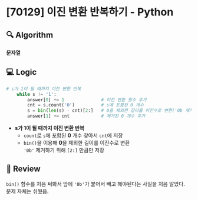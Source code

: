 # [70129] 이진 변환 반복하기 - Python

## 🔍 Algorithm
**문자열**

## 💻 Logic

```Python
# s가 1이 될 때까지 이진 변환 반복
    while s != '1':
        answer[0] += 1              # 이진 변환 횟수 추가
        cnt = s.count('0')          # s에 포함된 0 개수
        s = bin(len(s) - cnt)[2:]   # 0을 제외한 길이를 이진수로 변환('0b 제거 [2:]')
        answer[1] += cnt            # 제거된 0 개수 추가
```
- **s가 1이 될 때까지 이진 변환 반복**  
    - `count`로 `s`에 포함된 **0** 개수 찾아서 `cnt`에 저장  
    - `bin()`을 이용해 **0**을 제외한 길이를 이진수로 변환  
      `'0b'` 제거하기 위해 `[2:]` 만큼만 저장  


## 📝 Review

`bin()` 함수를 처음 써봐서 앞에 `'0b'`가 붙어서 빼고 해야된다는 사실을 처음 알았다.  
문제 자체는 쉬웠음.  